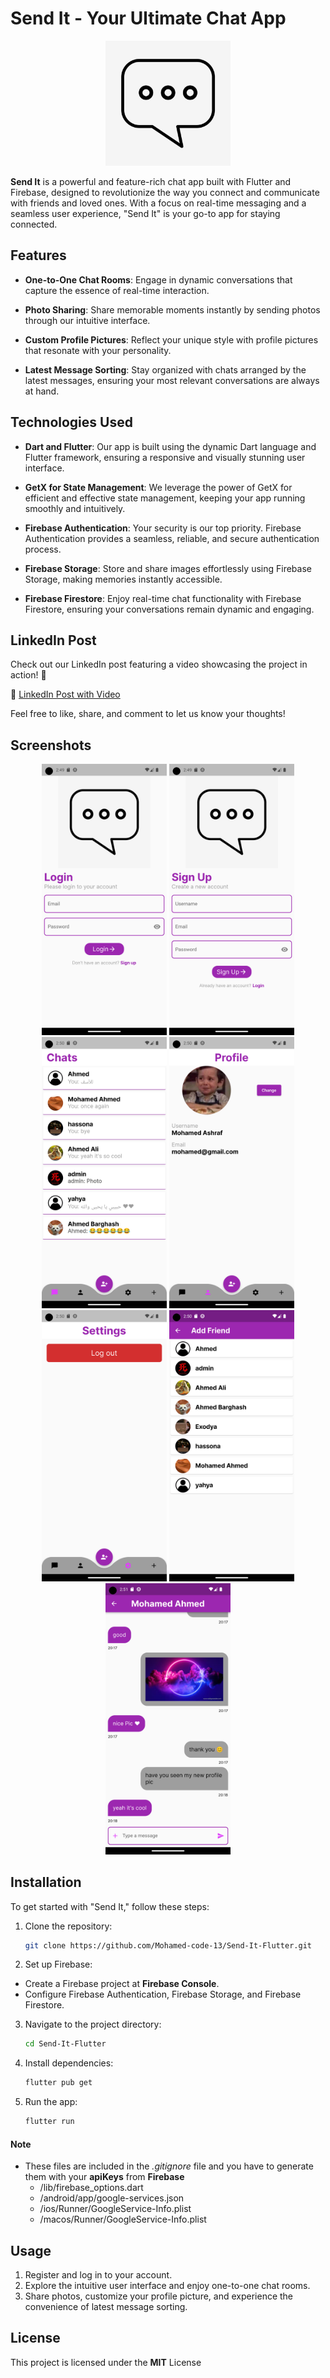 # Send It - Your Ultimate Chat App

<p align="center"><img width = 200 src="assets/logo.jpg"></p>

**Send It** is a powerful and feature-rich chat app built with Flutter and Firebase, designed to revolutionize the way you connect and communicate with friends and loved ones. With a focus on real-time messaging and a seamless user experience, "Send It" is your go-to app for staying connected.

## Features

- **One-to-One Chat Rooms**: Engage in dynamic conversations that capture the essence of real-time interaction.

- **Photo Sharing**: Share memorable moments instantly by sending photos through our intuitive interface.

- **Custom Profile Pictures**: Reflect your unique style with profile pictures that resonate with your personality.

- **Latest Message Sorting**: Stay organized with chats arranged by the latest messages, ensuring your most relevant conversations are always at hand.

## Technologies Used

- **Dart and Flutter**: Our app is built using the dynamic Dart language and Flutter framework, ensuring a responsive and visually stunning user interface.

- **GetX for State Management**: We leverage the power of GetX for efficient and effective state management, keeping your app running smoothly and intuitively.

- **Firebase Authentication**: Your security is our top priority. Firebase Authentication provides a seamless, reliable, and secure authentication process.

- **Firebase Storage**: Store and share images effortlessly using Firebase Storage, making memories instantly accessible.

- **Firebase Firestore**: Enjoy real-time chat functionality with Firebase Firestore, ensuring your conversations remain dynamic and engaging.

## LinkedIn Post

Check out our LinkedIn post featuring a video showcasing the project in action! 🎥

🔗 [LinkedIn Post with Video](https://www.linkedin.com/posts/mohamed-ashraf-gaber-67388818b_flutter-dart-chatapp-activity-7100531643949457408-zAH1?utm_source=share&utm_medium=member_desktop)

Feel free to like, share, and comment to let us know your thoughts!

## Screenshots

<div align="center">
  <img src="assets/Screenshot_1.png" alt="Login Screen" width="200"/>
  <img src="assets/Screenshot_2.png" alt="Sign Up Screen" width="200"/>
  <img src="assets/Screenshot_3.png" alt="All Chats Screen" width="200"/>
  <img src="assets/Screenshot_4.png" alt="Profile Screen" width="200"/>
  <img src="assets/Screenshot_5.png" alt="Settings Screen" width="200"/>
  <img src="assets/Screenshot_6.png" alt="Search a new friend Screen" width="200"/>
  <img src="assets/Screenshot_7.png" alt="Chat Room Screen" width="200"/>
</div>

## Installation

To get started with "Send It," follow these steps:

1. Clone the repository:

   ```bash
   git clone https://github.com/Mohamed-code-13/Send-It-Flutter.git
   ```

2. Set up Firebase:

- Create a Firebase project at **Firebase Console**.
- Configure Firebase Authentication, Firebase Storage, and Firebase Firestore.

3. Navigate to the project directory:

   ```bash
   cd Send-It-Flutter
   ```

4. Install dependencies:

   ```bash
   flutter pub get
   ```

5. Run the app:

   ```bash
   flutter run
   ```

#### Note

- These files are included in the _.gitignore_ file and you have to generate them with your **apiKeys** from **Firebase**
  - /lib/firebase_options.dart
  - /android/app/google-services.json
  - /ios/Runner/GoogleService-Info.plist
  - /macos/Runner/GoogleService-Info.plist

## Usage

1. Register and log in to your account.
2. Explore the intuitive user interface and enjoy one-to-one chat rooms.
3. Share photos, customize your profile picture, and experience the convenience of latest message sorting.

## License

This project is licensed under the **MIT** License
